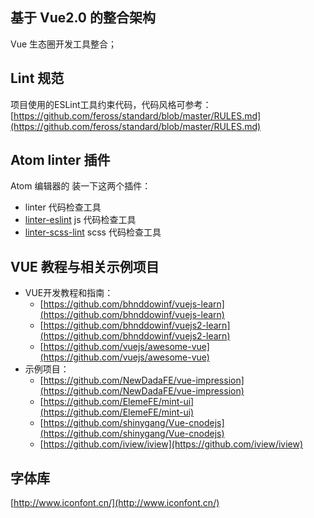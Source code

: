 ## 基于 Vue2.0 的整合架构
Vue 生态圈开发工具整合；

## Lint 规范
项目使用的ESLint工具约束代码，代码风格可参考：
[https://github.com/feross/standard/blob/master/RULES.md](https://github.com/feross/standard/blob/master/RULES.md)

## Atom linter 插件
Atom 编辑器的 装一下这两个插件： 
* linter 代码检查工具
* [linter-eslint](https://atom.io/packages/linter-eslint) js 代码检查工具
* [linter-scss-lint](https://atom.io/packages/linter-scss-lint) scss 代码检查工具

## VUE 教程与相关示例项目
- VUE开发教程和指南：
  - [https://github.com/bhnddowinf/vuejs-learn](https://github.com/bhnddowinf/vuejs-learn)
  - [https://github.com/bhnddowinf/vuejs2-learn](https://github.com/bhnddowinf/vuejs2-learn)
  - [https://github.com/vuejs/awesome-vue](https://github.com/vuejs/awesome-vue)
- 示例项目：
  - [https://github.com/NewDadaFE/vue-impression](https://github.com/NewDadaFE/vue-impression)
  - [https://github.com/ElemeFE/mint-ui](https://github.com/ElemeFE/mint-ui)
  - [https://github.com/shinygang/Vue-cnodejs](https://github.com/shinygang/Vue-cnodejs)
  - [https://github.com/iview/iview](https://github.com/iview/iview)

## 字体库
[http://www.iconfont.cn/](http://www.iconfont.cn/)
